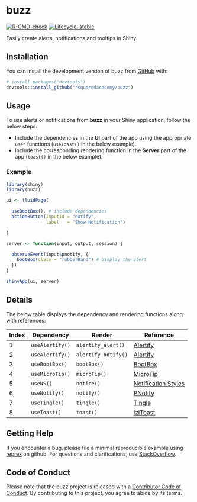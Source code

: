 
<!-- README.md is generated from README.Rmd. Please edit that file -->

# buzz

<!-- badges: start -->

[![R-CMD-check](https://github.com/rsquaredacademy/buzz/actions/workflows/R-CMD-check.yaml/badge.svg)](https://github.com/rsquaredacademy/buzz/actions/workflows/R-CMD-check.yaml)
[![Lifecycle:
stable](https://img.shields.io/badge/lifecycle-stable-brightgreen.svg)](https://lifecycle.r-lib.org/articles/stages.html#stable)
<!-- badges: end -->

Easily create alerts, notifications and tooltips in Shiny.

## Installation

You can install the development version of buzz from
[GitHub](https://github.com/) with:

``` r
# install.packages("devtools")
devtools::install_github("rsquaredacademy/buzz")
```

## Usage

To use alerts or notifications from **buzz** in your Shiny application,
follow the below steps:

-   Include the dependencies in the **UI** part of the app using the
    appropriate `use*` functions (`useToast()` in the below example).
-   Include the corresponding rendering function in the **Server** part
    of the app (`toast()` in the below example).

### Example

``` r
library(shiny)
library(buzz)

ui <- fluidPage(

  useBootBox(), # include dependencies
  actionButton(inputId = "notify",
               label   = "Show Notification")

)

server <- function(input, output, session) {

  observeEvent(input$pnotify, {
    bootBox(class = "rubberBand") # display the alert
  })
}

shinyApp(ui, server)
```

## Details

The below table displays the dependency and rendering functions along
with references:

| Index | Dependency      | Render              | Reference                                                                   |
|-------|-----------------|---------------------|-----------------------------------------------------------------------------|
| 1     | `useAlertify()` | `alertify_alert()`  | [Alertify](https://github.com/MohammadYounes/AlertifyJS)                    |
| 2     | `useAlertify()` | `alertify_notify()` | [Alertify](https://github.com/MohammadYounes/AlertifyJS)                    |
| 3     | `useBootBox()`  | `bootBox()`         | [BootBox](https://github.com/makeusabrew/bootbox)                           |
| 4     | `useMicroTip()` | `microTip()`        | [MicroTip](https://github.com/ghosh/microtip)                               |
| 5     | `useNS()`       | `notice()`          | [Notification Styles](https://tympanus.net/Development/NotificationStyles/) |
| 6     | `useNotify()`   | `notify()`          | [PNotify](https://github.com/sciactive/pnotify)                             |
| 7     | `useTingle()`   | `tingle()`          | [Tingle](https://github.com/robinparisi/tingle)                             |
| 8     | `useToast()`    | `toast()`           | [iziToast](https://github.com/marcelodolza/iziToast)                        |

## Getting Help

If you encounter a bug, please file a minimal reproducible example using
[reprex](https://reprex.tidyverse.org/index.html) on github. For
questions and clarifications, use
[StackOverflow](https://stackoverflow.com/).

## Code of Conduct

Please note that the buzz project is released with a [Contributor Code
of
Conduct](https://contributor-covenant.org/version/2/1/CODE_OF_CONDUCT.html).
By contributing to this project, you agree to abide by its terms.
